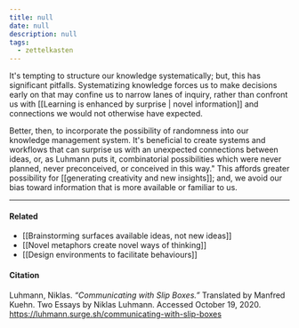 ```yaml
---
title: null
date: null
description: null
tags:
  - zettelkasten
---
```


It's tempting to structure our knowledge systematically; but, this has significant pitfalls. Systematizing knowledge forces us to make decisions early on that may confine us to narrow lanes of inquiry, rather than confront us with [[Learning is enhanced by surprise | novel information]] and connections we would not otherwise have expected. 

Better, then, to incorporate the possibility of randomness into our knowledge management system. It's beneficial to create systems and workflows that can surprise us with an unexpected connections between ideas, or, as Luhmann puts it, combinatorial possibilities which were never planned, never preconceived, or conceived in this way." This affords greater possibility for [[generating creativity and new insights]]; and, we avoid our bias toward information that is more available or familiar to us.

---

#### Related

-   [[Brainstorming surfaces available ideas, not new ideas]]
-   [[Novel metaphors create novel ways of thinking]]
-   [[Design environments to facilitate behaviours]]

#### Citation

Luhmann, Niklas. _“Communicating with Slip Boxes.”_ Translated by Manfred Kuehn. Two Essays by Niklas Luhmann. Accessed October 19, 2020. https://luhmann.surge.sh/communicating-with-slip-boxes
